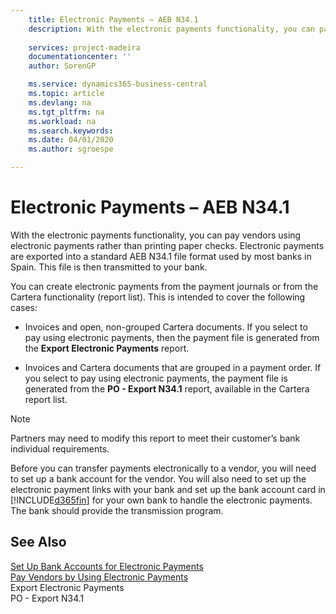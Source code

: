 ```yaml
---
    title: Electronic Payments – AEB N34.1 
    description: With the electronic payments functionality, you can pay vendors using electronic payments rather than printing paper checks. Electronic payments are exported into a standard AEB N34.1 file format used by most banks in Spain. This file is then transmitted to your bank.
    
    services: project-madeira 
    documentationcenter: ''
    author: SorenGP

    ms.service: dynamics365-business-central
    ms.topic: article
    ms.devlang: na
    ms.tgt_pltfrm: na
    ms.workload: na
    ms.search.keywords:
    ms.date: 04/01/2020
    ms.author: sgroespe

---
```

# Electronic Payments – AEB N34.1
With the electronic payments functionality, you can pay vendors using electronic payments rather than printing paper checks. Electronic payments are exported into a standard AEB N34.1 file format used by most banks in Spain. This file is then transmitted to your bank.  
  
 You can create electronic payments from the payment journals or from the Cartera functionality (report list). This is intended to cover the following cases:  
  
-   Invoices and open, non-grouped Cartera documents. If you select to pay using electronic payments, then the payment file is generated from the **Export Electronic Payments** report.  
  
-   Invoices and Cartera documents that are grouped in a payment order. If you select to pay using electronic payments, the payment file is generated from the **PO - Export N34.1** report, available in the Cartera report list.  
  
> [!NOTE]  
>  Partners may need to modify this report to meet their customer’s bank individual requirements.  
  
 Before you can transfer payments electronically to a vendor, you will need to set up a bank account for the vendor. You will also need to set up the electronic payment links with your bank and set up the bank account card in [!INCLUDE[d365fin](../../includes/d365fin_md.md)] for your own bank to handle the electronic payments. The bank should provide the transmission program.  
  
## See Also  
 [Set Up Bank Accounts for Electronic Payments](how-to-set-up-bank-accounts-for-electronic-payments.md)   
 [Pay Vendors by Using Electronic Payments](how-to-pay-vendors-by-using-electronic-payments.md)   
 Export Electronic Payments   
 PO - Export N34.1